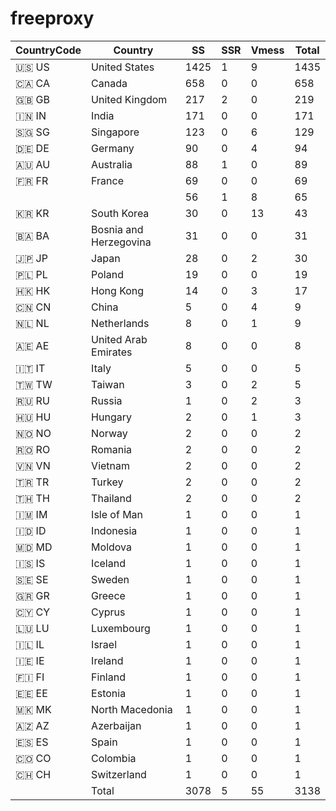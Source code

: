 # freeproxy

|CountryCode|Country|SS|SSR|Vmess|Total|
|  ----  | ----  |  ----  | ----  |  ----  | ----  |
|🇺🇸 US|United States|1425|1|9|1435|
|🇨🇦 CA|Canada|658|0|0|658|
|🇬🇧 GB|United Kingdom|217|2|0|219|
|🇮🇳 IN|India|171|0|0|171|
|🇸🇬 SG|Singapore|123|0|6|129|
|🇩🇪 DE|Germany|90|0|4|94|
|🇦🇺 AU|Australia|88|1|0|89|
|🇫🇷 FR|France|69|0|0|69|
| ||56|1|8|65|
|🇰🇷 KR|South Korea|30|0|13|43|
|🇧🇦 BA|Bosnia and Herzegovina|31|0|0|31|
|🇯🇵 JP|Japan|28|0|2|30|
|🇵🇱 PL|Poland|19|0|0|19|
|🇭🇰 HK|Hong Kong|14|0|3|17|
|🇨🇳 CN|China|5|0|4|9|
|🇳🇱 NL|Netherlands|8|0|1|9|
|🇦🇪 AE|United Arab Emirates|8|0|0|8|
|🇮🇹 IT|Italy|5|0|0|5|
|🇹🇼 TW|Taiwan|3|0|2|5|
|🇷🇺 RU|Russia|1|0|2|3|
|🇭🇺 HU|Hungary|2|0|1|3|
|🇳🇴 NO|Norway|2|0|0|2|
|🇷🇴 RO|Romania|2|0|0|2|
|🇻🇳 VN|Vietnam|2|0|0|2|
|🇹🇷 TR|Turkey|2|0|0|2|
|🇹🇭 TH|Thailand|2|0|0|2|
|🇮🇲 IM|Isle of Man|1|0|0|1|
|🇮🇩 ID|Indonesia|1|0|0|1|
|🇲🇩 MD|Moldova|1|0|0|1|
|🇮🇸 IS|Iceland|1|0|0|1|
|🇸🇪 SE|Sweden|1|0|0|1|
|🇬🇷 GR|Greece|1|0|0|1|
|🇨🇾 CY|Cyprus|1|0|0|1|
|🇱🇺 LU|Luxembourg|1|0|0|1|
|🇮🇱 IL|Israel|1|0|0|1|
|🇮🇪 IE|Ireland|1|0|0|1|
|🇫🇮 FI|Finland|1|0|0|1|
|🇪🇪 EE|Estonia|1|0|0|1|
|🇲🇰 MK|North Macedonia|1|0|0|1|
|🇦🇿 AZ|Azerbaijan|1|0|0|1|
|🇪🇸 ES|Spain|1|0|0|1|
|🇨🇴 CO|Colombia|1|0|0|1|
|🇨🇭 CH|Switzerland|1|0|0|1|
||Total|3078|5|55|3138|

